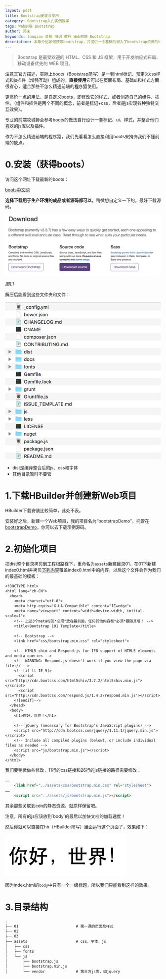 ```yaml
---
layout: post
title: Bootstrap安装与使用
category: Bootstrap入门实例教学
tags: Web前端 Bootstrap 
author: 郑未
keywords: lanqiao 蓝桥 培训 教程 Web前端 Bootstrap
description: 本章介绍如何获取bootstrap，并提供一个基础的嵌入了bootstrap资源的html模板。
---
```


>Bootstrap 是最受欢迎的 HTML、CSS 和 JS 框架，用于开发响应式布局、移动设备优先的 WEB 项目。

注意其官方描述，实际上boots（Bootstrap简写）是一套html标记、预定义css样式和js插件（增强互动）组成的。**直接使用**它可以在页面布局、基础ui和样式方面很省心，适合那些不怎么精通前端的程序猿使用。

更高阶一点的用法，是自定义boots，即修改它的样式，或者创造自己的组件、插件。（组件和插件是两个不同的概念，前者是标记+css，后者是js实现各种独特交互效果）。

专业的前端攻城狮会参考boots的做法自行设计一套标记、ui、样式，并整合他们喜欢的js库以及插件。

作为不怎么精通前端的程序猿，我们先看看怎么直接利用boots来掩饰我们不懂前端的缺点。

# 0.安装（获得boots）

访问这个网址下载最新的boots：

[boots中文网](http://v3.bootcss.com/getting-started/#download)

**选择下载用于生产环境的成品或者源码都可以**，稍微想自定义一下的，最好下载源码。

![image](/public/img/h5/boot-download.png)

*图1.1*

解压后能看到这些文件夹和文件：

![image](/public/img/h5/boot-files.png)

- dist是编译整合后的js、css和字体
- 其他目录暂时不要管

# 1.下载HBuilder并创建新Web项目

HBuilder下载安装比较简单，此处不表。

安装好之后，新建一个Web项目，我的项目名为“bootstrapDemo”，托管在[bootstrapDemo](https://git.coding.net/lanqiao/bootstrapDemo.git)，你可以去下载示例源码。

# 2.初始化项目

把dist整个目录拷贝到工程根路径下，重命名为`assets`新建目录01，在01下新建index0.html并拷贝[下列内容](https://coding.net/u/lanqiao/p/bootstrapDemo/git/blob/master/01/index0.html)覆盖index0.html中的内容，以后这个文件会作为我们的最基础的模板：

```
<!DOCTYPE html>
<html lang="zh-CN">
  <head>
    <meta charset="utf-8">
    <meta http-equiv="X-UA-Compatible" content="IE=edge">
    <meta name="viewport" content="width=device-width, initial-scale=1">
    <!-- 上述3个meta标签*必须*放在最前面，任何其他内容都*必须*跟随其后！ -->
    <title>Bootstrap 101 Template</title>

    <!-- Bootstrap -->
    <link href="css/bootstrap.min.css" rel="stylesheet">

    <!-- HTML5 shim and Respond.js for IE8 support of HTML5 elements and media queries -->
    <!-- WARNING: Respond.js doesn't work if you view the page via file:// -->
    <!--[if lt IE 9]>
      <script src="http://cdn.bootcss.com/html5shiv/3.7.2/html5shiv.min.js"></script>
      <script src="http://cdn.bootcss.com/respond.js/1.4.2/respond.min.js"></script>
    <![endif]-->
  </head>
  <body>
    <h1>你好，世界！</h1>

    <!-- jQuery (necessary for Bootstrap's JavaScript plugins) -->
    <script src="http://cdn.bootcss.com/jquery/1.11.1/jquery.min.js"></script>
    <!-- Include all compiled plugins (below), or include individual files as needed -->
    <script src="js/bootstrap.min.js"></script>
  </body>
</html>
```

我们要稍微做些修改，11行的css链接和26行的js链接的路径需要修改：

```html
……
    <link href="../assets/css/bootstrap.min.css" rel="stylesheet">
……
    <script src="../assets/js/bootstrap.min.js"></script>    
```

其余那些关联到cdn的静态资源，就原样保留吧。

<div class="alert alert-warning" role="alert">
注意，所有的js应该放到`body`的最后以加快文档的加载速度！
</div>

然后你就可以直接在hb（HBuilder简写）里面运行这个页面了，效果如下：

![Alt text](/public/img/boots/1.1.png)

因为index.html的`body`中只有一个一级标题，所以我们只能看到这样的效果。

# 3.目录结构

    .
    ├── 01                          # 第一课的页面及样式
    ├── 02                          
    ├── 03
    ├── assets                      # css，字体，js                   
    │   ├── css
    │   ├── fonts
    │   └── js
    │       ├── bootstrap.js
    │       ├── bootstrap.min.js
    │       └── vendor              # 第三方js库，如jquery

